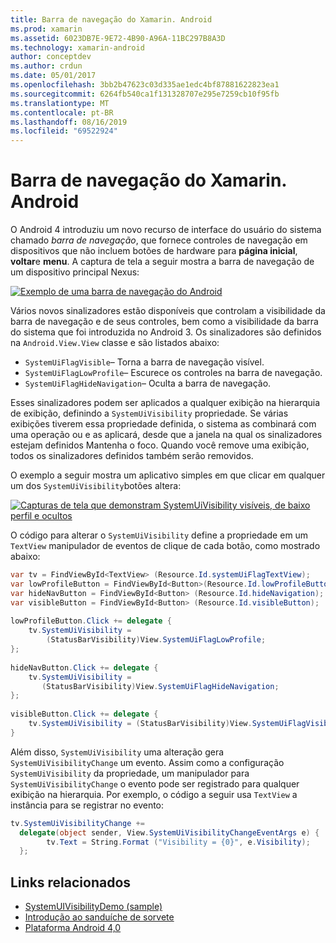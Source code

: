 ```yaml
---
title: Barra de navegação do Xamarin. Android
ms.prod: xamarin
ms.assetid: 6023DB7E-9E72-4B90-A96A-11BC297B8A3D
ms.technology: xamarin-android
author: conceptdev
ms.author: crdun
ms.date: 05/01/2017
ms.openlocfilehash: 3bb2b47623c03d335ae1edc4bf87881622823ea1
ms.sourcegitcommit: 6264fb540ca1f131328707e295e7259cb10f95fb
ms.translationtype: MT
ms.contentlocale: pt-BR
ms.lasthandoff: 08/16/2019
ms.locfileid: "69522924"
---
```

# <a name="xamarinandroid-navigation-bar"></a>Barra de navegação do Xamarin. Android

O Android 4 introduziu um novo recurso de interface do usuário do sistema chamado *barra de navegação*, que fornece controles de navegação em dispositivos que não incluem botões de hardware para **página inicial**, **voltar**e **menu**.
A captura de tela a seguir mostra a barra de navegação de um dispositivo principal Nexus:

 [![Exemplo de uma barra de navegação do Android](navigation-bar-images/19-navbar.png)](navigation-bar-images/19-navbar.png#lightbox)

Vários novos sinalizadores estão disponíveis que controlam a visibilidade da barra de navegação e de seus controles, bem como a visibilidade da barra do sistema que foi introduzida no Android 3. Os sinalizadores são definidos na `Android.View.View` classe e são listados abaixo:

- `SystemUiFlagVisible`&ndash; Torna a barra de navegação visível. 
- `SystemUiFlagLowProfile`&ndash; Escurece os controles na barra de navegação. 
- `SystemUiFlagHideNavigation`&ndash; Oculta a barra de navegação. 


Esses sinalizadores podem ser aplicados a qualquer exibição na hierarquia de exibição, definindo a `SystemUiVisibility` propriedade. Se várias exibições tiverem essa propriedade definida, o sistema as combinará com uma operação ou e as aplicará, desde que a janela na qual os sinalizadores estejam definidos Mantenha o foco. Quando você remove uma exibição, todos os sinalizadores definidos também serão removidos.

O exemplo a seguir mostra um aplicativo simples em que clicar em qualquer um dos `SystemUiVisibility`botões altera:

 [![Capturas de tela que demonstram SystemUiVisibility visíveis, de baixo perfil e ocultos](navigation-bar-images/18-systemuivisibility.png)](navigation-bar-images/18-systemuivisibility.png#lightbox)

O código para alterar o `SystemUiVisibility` define a propriedade em um `TextView` manipulador de eventos de clique de cada botão, como mostrado abaixo:

```csharp
var tv = FindViewById<TextView> (Resource.Id.systemUiFlagTextView);
var lowProfileButton = FindViewById<Button>(Resource.Id.lowProfileButton);
var hideNavButton = FindViewById<Button> (Resource.Id.hideNavigation);
var visibleButton = FindViewById<Button> (Resource.Id.visibleButton);
           
lowProfileButton.Click += delegate {
    tv.SystemUiVisibility =
        (StatusBarVisibility)View.SystemUiFlagLowProfile;
};
           
hideNavButton.Click += delegate {
    tv.SystemUiVisibility =
       (StatusBarVisibility)View.SystemUiFlagHideNavigation;        
};
           
visibleButton.Click += delegate {
    tv.SystemUiVisibility = (StatusBarVisibility)View.SystemUiFlagVisible;
}
```

Além disso, `SystemUiVisibility` uma alteração gera `SystemUiVisibilityChange` um evento. Assim como a configuração `SystemUiVisibility` da propriedade, um manipulador para `SystemUiVisibilityChange` o evento pode ser registrado para qualquer exibição na hierarquia. Por exemplo, o código a seguir usa `TextView` a instância para se registrar no evento:

```csharp
tv.SystemUiVisibilityChange +=
  delegate(object sender, View.SystemUiVisibilityChangeEventArgs e) {
        tv.Text = String.Format ("Visibility = {0}", e.Visibility);
  };
```



## <a name="related-links"></a>Links relacionados

- [SystemUIVisibilityDemo (sample)](https://docs.microsoft.com/samples/xamarin/monodroid-samples/systemuivisibilitydemo)
- [Introdução ao sanduíche de sorvete](http://www.android.com/about/ice-cream-sandwich/)
- [Plataforma Android 4,0](https://developer.android.com/sdk/android-4.0.html)
